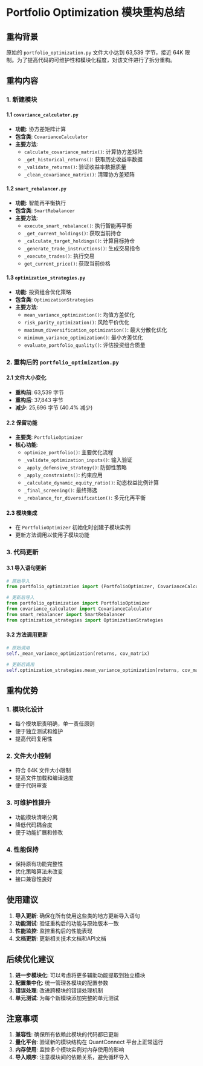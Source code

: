 # Portfolio Optimization 模块重构总结

## 重构背景
原始的 `portfolio_optimization.py` 文件大小达到 63,539 字节，接近 64K 限制。为了提高代码的可维护性和模块化程度，对该文件进行了拆分重构。

## 重构内容

### 1. 新建模块

#### 1.1 `covariance_calculator.py`
- **功能**: 协方差矩阵计算
- **包含类**: `CovarianceCalculator`
- **主要方法**:
  - `calculate_covariance_matrix()`: 计算协方差矩阵
  - `_get_historical_returns()`: 获取历史收益率数据
  - `_validate_returns()`: 验证收益率数据质量
  - `_clean_covariance_matrix()`: 清理协方差矩阵

#### 1.2 `smart_rebalancer.py`
- **功能**: 智能再平衡执行
- **包含类**: `SmartRebalancer`
- **主要方法**:
  - `execute_smart_rebalance()`: 执行智能再平衡
  - `_get_current_holdings()`: 获取当前持仓
  - `_calculate_target_holdings()`: 计算目标持仓
  - `_generate_trade_instructions()`: 生成交易指令
  - `_execute_trades()`: 执行交易
  - `get_current_price()`: 获取当前价格

#### 1.3 `optimization_strategies.py`
- **功能**: 投资组合优化策略
- **包含类**: `OptimizationStrategies`
- **主要方法**:
  - `mean_variance_optimization()`: 均值方差优化
  - `risk_parity_optimization()`: 风险平价优化
  - `maximum_diversification_optimization()`: 最大分散化优化
  - `minimum_variance_optimization()`: 最小方差优化
  - `evaluate_portfolio_quality()`: 评估投资组合质量

### 2. 重构后的 `portfolio_optimization.py`

#### 2.1 文件大小变化
- **重构前**: 63,539 字节
- **重构后**: 37,843 字节
- **减少**: 25,696 字节 (40.4% 减少)

#### 2.2 保留功能
- **主要类**: `PortfolioOptimizer`
- **核心功能**:
  - `optimize_portfolio()`: 主要优化流程
  - `_validate_optimization_inputs()`: 输入验证
  - `_apply_defensive_strategy()`: 防御性策略
  - `_apply_constraints()`: 约束应用
  - `_calculate_dynamic_equity_ratio()`: 动态权益比例计算
  - `_final_screening()`: 最终筛选
  - `_rebalance_for_diversification()`: 多元化再平衡

#### 2.3 模块集成
- 在 `PortfolioOptimizer` 初始化时创建子模块实例
- 更新方法调用以使用子模块功能

### 3. 代码更新

#### 3.1 导入语句更新
```python
# 原始导入
from portfolio_optimization import (PortfolioOptimizer, CovarianceCalculator, SmartRebalancer)

# 更新后导入
from portfolio_optimization import PortfolioOptimizer
from covariance_calculator import CovarianceCalculator
from smart_rebalancer import SmartRebalancer
from optimization_strategies import OptimizationStrategies
```

#### 3.2 方法调用更新
```python
# 原始调用
self._mean_variance_optimization(returns, cov_matrix)

# 更新后调用
self.optimization_strategies.mean_variance_optimization(returns, cov_matrix)
```

## 重构优势

### 1. 模块化设计
- 每个模块职责明确，单一责任原则
- 便于独立测试和维护
- 提高代码复用性

### 2. 文件大小控制
- 符合 64K 文件大小限制
- 提高文件加载和编译速度
- 便于代码审查

### 3. 可维护性提升
- 功能模块清晰分离
- 降低代码耦合度
- 便于功能扩展和修改

### 4. 性能保持
- 保持原有功能完整性
- 优化策略算法未改变
- 接口兼容性良好

## 使用建议

1. **导入更新**: 确保在所有使用这些类的地方更新导入语句
2. **功能测试**: 验证重构后的功能与原始版本一致
3. **性能监控**: 监控重构后的性能表现
4. **文档更新**: 更新相关技术文档和API文档

## 后续优化建议

1. **进一步模块化**: 可以考虑将更多辅助功能提取到独立模块
2. **配置集中化**: 统一管理各模块的配置参数
3. **错误处理**: 改进跨模块的错误处理机制
4. **单元测试**: 为每个新模块添加完整的单元测试

## 注意事项

1. **兼容性**: 确保所有依赖此模块的代码都已更新
2. **量化平台**: 验证新的模块结构在 QuantConnect 平台上正常运行
3. **内存使用**: 监控多个模块实例对内存使用的影响
4. **导入顺序**: 注意模块间的依赖关系，避免循环导入 